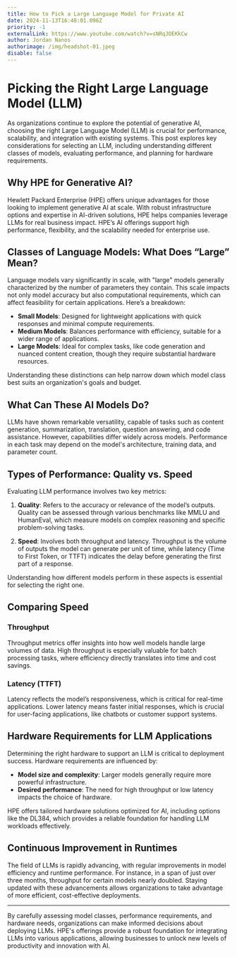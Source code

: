 ```yaml
---
title: How to Pick a Large Language Model for Private AI
date: 2024-11-13T16:48:01.096Z
priority: -1
externalLink: https://www.youtube.com/watch?v=sNRqJOEKkCw
author: Jordan Nanos
authorimage: /img/headshot-01.jpeg
disable: false
---
```

# Picking the Right Large Language Model (LLM)

As organizations continue to explore the potential of generative AI, choosing the right Large Language Model (LLM) is crucial for performance, scalability, and integration with existing systems. This post explores key considerations for selecting an LLM, including understanding different classes of models, evaluating performance, and planning for hardware requirements.

## Why HPE for Generative AI?

Hewlett Packard Enterprise (HPE) offers unique advantages for those looking to implement generative AI at scale. With robust infrastructure options and expertise in AI-driven solutions, HPE helps companies leverage LLMs for real business impact. HPE’s AI offerings support high performance, flexibility, and the scalability needed for enterprise use.

## Classes of Language Models: What Does “Large” Mean?

Language models vary significantly in scale, with "large" models generally characterized by the number of parameters they contain. This scale impacts not only model accuracy but also computational requirements, which can affect feasibility for certain applications. Here’s a breakdown:

- **Small Models**: Designed for lightweight applications with quick responses and minimal compute requirements.
- **Medium Models**: Balances performance with efficiency, suitable for a wider range of applications.
- **Large Models**: Ideal for complex tasks, like code generation and nuanced content creation, though they require substantial hardware resources.

Understanding these distinctions can help narrow down which model class best suits an organization's goals and budget.

## What Can These AI Models Do?

LLMs have shown remarkable versatility, capable of tasks such as content generation, summarization, translation, question answering, and code assistance. However, capabilities differ widely across models. Performance in each task may depend on the model's architecture, training data, and parameter count.

## Types of Performance: Quality vs. Speed

Evaluating LLM performance involves two key metrics:

1. **Quality**: Refers to the accuracy or relevance of the model’s outputs. Quality can be assessed through various benchmarks like MMLU and HumanEval, which measure models on complex reasoning and specific problem-solving tasks.
   
2. **Speed**: Involves both throughput and latency. Throughput is the volume of outputs the model can generate per unit of time, while latency (Time to First Token, or TTFT) indicates the delay before generating the first part of a response.

Understanding how different models perform in these aspects is essential for selecting the right one.

## Comparing Speed

### Throughput

Throughput metrics offer insights into how well models handle large volumes of data. High throughput is especially valuable for batch processing tasks, where efficiency directly translates into time and cost savings.

### Latency (TTFT)

Latency reflects the model’s responsiveness, which is critical for real-time applications. Lower latency means faster initial responses, which is crucial for user-facing applications, like chatbots or customer support systems.

## Hardware Requirements for LLM Applications

Determining the right hardware to support an LLM is critical to deployment success. Hardware requirements are influenced by:

- **Model size and complexity**: Larger models generally require more powerful infrastructure.
- **Desired performance**: The need for high throughput or low latency impacts the choice of hardware.

HPE offers tailored hardware solutions optimized for AI, including options like the DL384, which provides a reliable foundation for handling LLM workloads effectively.

## Continuous Improvement in Runtimes

The field of LLMs is rapidly advancing, with regular improvements in model efficiency and runtime performance. For instance, in a span of just over three months, throughput for certain models nearly doubled. Staying updated with these advancements allows organizations to take advantage of more efficient, cost-effective deployments.





---

By carefully assessing model classes, performance requirements, and hardware needs, organizations can make informed decisions about deploying LLMs. HPE's offerings provide a robust foundation for integrating LLMs into various applications, allowing businesses to unlock new levels of productivity and innovation with AI.

